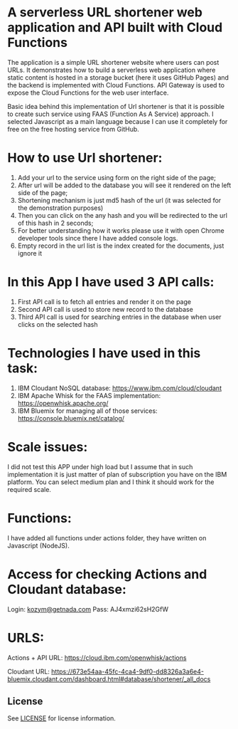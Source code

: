 # A serverless URL shortener web application and API built with Cloud Functions

The application is a simple URL shortener website where users can post URLs. It demonstrates how to build a serverless web application where static content is hosted in a storage bucket (here it uses GitHub Pages) and the backend is implemented with Cloud Functions. API Gateway is used to expose the Cloud Functions for the web user interface.

Basic idea behind this implementation of Url shortener is that it is possible to create such service using FAAS (Function As A Service) approach. I selected Javascript as a main language because I can use it completely for free on the free hosting service from GitHub.

# How to use Url shortener:
1) Add your url to the service using form on the right side of the page;
2) After url will be added to the database you will see it rendered on the left side of the page;
3) Shortening mechanism is just md5 hash of the url (it was selected for the demonstration purposes)
4) Then you can click on the any hash and you will be redirected to the url of this hash in 2 seconds;
5) For better understanding how it works please use it with open Chrome developer tools since there I have added console logs.
6) Empty record in the url list is the index created for the documents, just ignore it

# In this App I have used 3 API calls:
1) First API call is to fetch all entries and render it on the page
2) Second API call is used to store new record to the database
3) Third API call is used for searching entries in the database when user clicks on the selected hash

# Technologies I have used in this task:
1) IBM Cloudant NoSQL database: https://www.ibm.com/cloud/cloudant
2) IBM Apache Whisk for the FAAS implementation: https://openwhisk.apache.org/
3) IBM Bluemix for managing all of those services: https://console.bluemix.net/catalog/

# Scale issues:
I did not test this APP under high load but I assume that in such implementation it is just matter of plan of subscription you have on the IBM platform. You can select medium plan and I think it should work for the required scale.

# Functions:
I have added all functions under actions folder, they have written on Javascript (NodeJS).

# Access for checking Actions and Cloudant database:

Login: kozym@getnada.com
Pass: AJ4xmzi62sH2GfW

# URLS:

Actions + API URL: https://cloud.ibm.com/openwhisk/actions

Cloudant URL: https://673e54aa-45fc-4ca4-9df0-dd8326a3a6e4-bluemix.cloudant.com/dashboard.html#database/shortener/_all_docs

## License

See [LICENSE](LICENSE) for license information.
